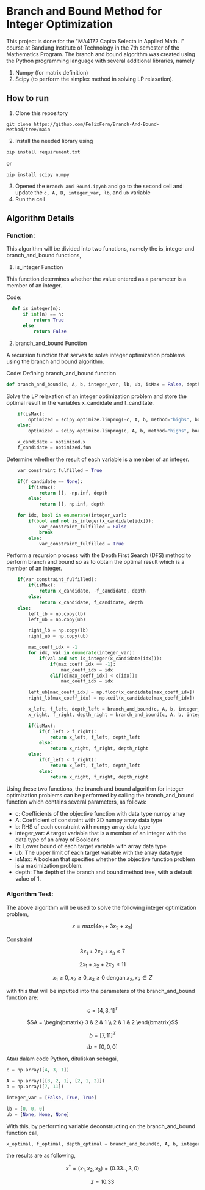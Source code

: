 # Branch and Bound Method for Integer Optimization

This project is done for the "MA4172 Capita Selecta in Applied Math. I" course at Bandung Institute of Technology in the 7th semester of the Mathematics Program. The branch and bound algorithm was created using the Python programming language with several additional libraries, namely

1. Numpy (for matrix definition)
2. Scipy (to perform the simplex method in solving LP relaxation).

## How to run

1. Clone this repository

```
git clone https://github.com/FelixFern/Branch-And-Bound-Method/tree/main
```

2. Install the needed library using

```
pip install requirement.txt
```
or 
```
pip install scipy numpy
```

3. Opened the `Branch and Bound.ipynb` and go to the second cell and update the `c, A, B, integer_var, lb`, and `ub` variable
4. Run the cell

## Algorithm Details

### Function:

This algorithm will be divided into two functions, namely the is_integer and branch_and_bound functions,

1. is_integer Function

This function determines whether the value entered as a parameter is a member of an integer.

Code:

```python
  def is_integer(n):
      if int(n) == n:
          return True
      else:
          return False
```

2. branch_and_bound Function

A recursion function that serves to solve integer optimization problems using the branch and bound algorithm.

Code:
Defining branch_and_bound function

```python
def branch_and_bound(c, A, b, integer_var, lb, ub, isMax = False, depth=1):
```

Solve the LP relaxation of an integer optimization problem and store the optimal result in the variables x_candidate and f_canditate.

```python
    if(isMax):
        optimized = scipy.optimize.linprog(-c, A, b, method="highs", bounds=list(zip(lb, ub)))
    else:
        optimized = scipy.optimize.linprog(c, A, b, method="highs", bounds=list(zip(lb, ub)))

    x_candidate = optimized.x
    f_candidate = optimized.fun
```

Determine whether the result of each variable is a member of an integer.

```python
    var_constraint_fulfilled = True

    if(f_candidate == None):
        if(isMax):
            return [], -np.inf, depth
        else:
            return [], np.inf, depth

    for idx, bool in enumerate(integer_var):
        if(bool and not is_integer(x_candidate[idx])):
            var_constraint_fulfilled = False
            break
        else:
            var_constraint_fulfilled = True
```

Perform a recursion process with the Depth First Search (DFS) method to perform branch and bound so as to obtain the optimal result which is a member of an integer.

```python
    if(var_constraint_fulfilled):
        if(isMax):
            return x_candidate, -f_candidate, depth
        else:
            return x_candidate, f_candidate, depth
    else:
        left_lb = np.copy(lb)
        left_ub = np.copy(ub)

        right_lb = np.copy(lb)
        right_ub = np.copy(ub)

        max_coeff_idx = -1
        for idx, val in enumerate(integer_var):
            if(val and not is_integer(x_candidate[idx])):
                if(max_coeff_idx == -1):
                    max_coeff_idx = idx
                elif(c[max_coeff_idx] < c[idx]):
                    max_coeff_idx = idx

        left_ub[max_coeff_idx] = np.floor(x_candidate[max_coeff_idx])
        right_lb[max_coeff_idx] = np.ceil(x_candidate[max_coeff_idx])

        x_left, f_left, depth_left = branch_and_bound(c, A, b, integer_var, left_lb, left_ub, isMax, depth + 1)
        x_right, f_right, depth_right = branch_and_bound(c, A, b, integer_var, right_lb, right_ub, isMax, depth + 1)

        if(isMax):
            if(f_left > f_right):
                return x_left, f_left, depth_left
            else:
                return x_right, f_right, depth_right
        else:
            if(f_left < f_right):
                return x_left, f_left, depth_left
            else:
                return x_right, f_right, depth_right
```

Using these two functions, the branch and bound algorithm for integer optimization problems can be performed by calling the branch_and_bound function which contains several parameters, as follows:

-   c: Coefficients of the objective function with data type numpy array
-   A: Coefficient of constraint with 2D numpy array data type
-   b: RHS of each constraint with numpy array data type
-   integer_var: A target variable that is a member of an integer with the data type of an array of Booleans
-   lb: Lower bound of each target variable with array data type
-   ub: The upper limit of each target variable with the array data type
-   isMax: A boolean that specifies whether the objective function problem is a maximization problem.
-   depth: The depth of the branch and bound method tree, with a default value of 1.

### Algorithm Test:

The above algorithm will be used to solve the following integer optimization problem,

```math
z = max\{4x_1 + 3x_2 + x_3\}
```

Constraint

```math
3x_1+2x_2+x_3 ≤ 7
```

```math
2x_1+x_2+2x_3≤11
```

```math
x_1≥0,x_2≥0,x_3≥0\: \text{dengan} \; x_2,x_3∈ Z
```

with this that will be inputted into the parameters of the branch_and_bound function are:

```math
c = [4,3,1]^T
```

```math
A = \begin{bmatrix}
3 & 2 & 1 \\
2 & 1 & 2
\end{bmatrix}
```

```math
b = [7,11]^T
```

```math
lb=[0,0,0]
```

Atau dalam code Python, dituliskan sebagai,

```python
c = np.array([4, 3, 1])

A = np.array([[3, 2, 1], [2, 1, 2]])
b = np.array([7, 11])

integer_var = [False, True, True]

lb = [0, 0, 0]
ub = [None, None, None]
```

With this, by performing variable deconstructing on the branch_and_bound function call,

```python
x_optimal, f_optimal, depth_optimal = branch_and_bound(c, A, b, integer_var, lb, ub, True)
```

the results are as following,

```math
x^*=(x_1,x_2,x_3 )=(0.33..,3,0)
```

```math
z=10.33
```
